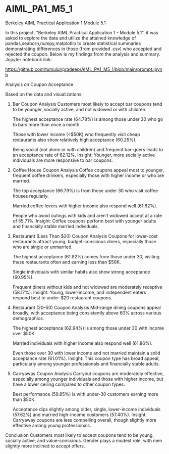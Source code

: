 # AIML_PA1_M5_1

Berkeley AIML Practical Application 1 Module 5.1

In this project, "Berkeley AIML Practical Application 1 - Module 5.1", it was asked to explore the data and utliize the attained knowledge of pandas,seaborn,numpy,matplotlib to create statistical summaries demonstrating differences in those (from provided .csv) who accepted and rejected the coupon. Below is my findings from the analysis and summary. Jupyter notebook link:

https://github.com/tumuluripradeep/AIML_PA1_M5_1/blob/main/prompt.ipynb




Analysis on Coupon Acceptance

Based on the data and visualizations:
1. Bar Coupon Analysis
    Customers most likely to accept bar coupons tend to be younger, socially active, and not widowed or with children.
    
    The highest acceptance rate (64.78%) is among those under 30 who go to bars more than once a month.
    
    Those with lower income (<$50K) who frequently visit cheap restaurants also show relatively high acceptance (60.25%).
    
    Being social (not alone or with children) and frequent bar-goers leads to an acceptance rate of 62.12%.
    Insight: Younger, more socially active individuals are more responsive to bar coupons.

2. Coffee House Coupon Analysis
    Coffee coupons appeal most to younger, frequent coffee drinkers, especially those with higher income or who are married.
    
    The top acceptance (66.79%) is from those under 30 who visit coffee houses regularly.
    
    Married coffee lovers with higher income also respond well (61.62%).
    
    People who avoid outings with kids and aren’t widowed accept at a rate of 55.71%.
    Insight: Coffee coupons perform best with younger adults and financially stable married individuals.

3. Restaurant (Less Than $20) Coupon Analysis
    Coupons for lower-cost restaurants attract young, budget-conscious diners, especially those who are single or unmarried.
    
    The highest acceptance (61.92%) comes from those under 30, visiting these restaurants often and earning less than $50K.
    
    Single individuals with similar habits also show strong acceptance (60.95%).
    
    Frequent diners without kids and not widowed are moderately receptive (58.17%).
    Insight: Young, lower-income, and independent eaters respond best to under-$20 restaurant coupons.

4. Restaurant ($20–$50) Coupon Analysis
    Mid-range dining coupons appeal broadly, with acceptance being consistently above 60% across various demographics.
    
    The highest acceptance (62.94%) is among those under 30 with income over $50K.
    
    Married individuals with higher income also respond well (61.86%).
    
    Even those over 30 with lower income and not married maintain a solid acceptance rate (61.01%).
    Insight: This coupon type has broad appeal, particularly among younger professionals and financially stable adults.

5. Carryaway Coupon Analysis
    Carryout coupons are moderately effective, especially among younger individuals and those with higher income, but have a lower ceiling compared to other coupon types.
    
    Best performance (59.85%) is with under-30 customers earning more than $50K.
    
    Acceptance dips slightly among older, single, lower-income individuals (57.62%) and married high-income customers (57.40%).
    Insight: Carryaway coupons are less compelling overall, though slightly more effective among young professionals.

Conclusion
  Customers most likely to accept coupons tend to be young, socially active, and value-conscious. Gender plays a modest role, with men slightly more inclined to accept offers. 

